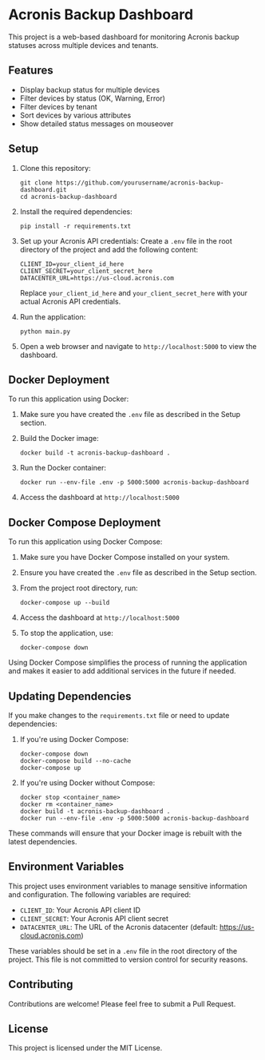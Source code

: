 # Acronis Backup Dashboard

This project is a web-based dashboard for monitoring Acronis backup statuses across multiple devices and tenants.

## Features

- Display backup status for multiple devices
- Filter devices by status (OK, Warning, Error)
- Filter devices by tenant
- Sort devices by various attributes
- Show detailed status messages on mouseover

## Setup

1. Clone this repository:
   ```
   git clone https://github.com/yourusername/acronis-backup-dashboard.git
   cd acronis-backup-dashboard
   ```

2. Install the required dependencies:
   ```
   pip install -r requirements.txt
   ```

3. Set up your Acronis API credentials:
   Create a `.env` file in the root directory of the project and add the following content:
   ```
   CLIENT_ID=your_client_id_here
   CLIENT_SECRET=your_client_secret_here
   DATACENTER_URL=https://us-cloud.acronis.com
   ```
   Replace `your_client_id_here` and `your_client_secret_here` with your actual Acronis API credentials.

4. Run the application:
   ```
   python main.py
   ```

5. Open a web browser and navigate to `http://localhost:5000` to view the dashboard.

## Docker Deployment

To run this application using Docker:

1. Make sure you have created the `.env` file as described in the Setup section.

2. Build the Docker image:
   ```
   docker build -t acronis-backup-dashboard .
   ```

3. Run the Docker container:
   ```
   docker run --env-file .env -p 5000:5000 acronis-backup-dashboard
   ```

4. Access the dashboard at `http://localhost:5000`

## Docker Compose Deployment

To run this application using Docker Compose:

1. Make sure you have Docker Compose installed on your system.

2. Ensure you have created the `.env` file as described in the Setup section.

3. From the project root directory, run:
   ```
   docker-compose up --build
   ```

4. Access the dashboard at `http://localhost:5000`

5. To stop the application, use:
   ```
   docker-compose down
   ```

Using Docker Compose simplifies the process of running the application and makes it easier to add additional services in the future if needed.

## Updating Dependencies

If you make changes to the `requirements.txt` file or need to update dependencies:

1. If you're using Docker Compose:
   ```
   docker-compose down
   docker-compose build --no-cache
   docker-compose up
   ```

2. If you're using Docker without Compose:
   ```
   docker stop <container_name>
   docker rm <container_name>
   docker build -t acronis-backup-dashboard .
   docker run --env-file .env -p 5000:5000 acronis-backup-dashboard
   ```

These commands will ensure that your Docker image is rebuilt with the latest dependencies.

## Environment Variables

This project uses environment variables to manage sensitive information and configuration. The following variables are required:

- `CLIENT_ID`: Your Acronis API client ID
- `CLIENT_SECRET`: Your Acronis API client secret
- `DATACENTER_URL`: The URL of the Acronis datacenter (default: https://us-cloud.acronis.com)

These variables should be set in a `.env` file in the root directory of the project. This file is not committed to version control for security reasons.

## Contributing

Contributions are welcome! Please feel free to submit a Pull Request.

## License

This project is licensed under the MIT License.

